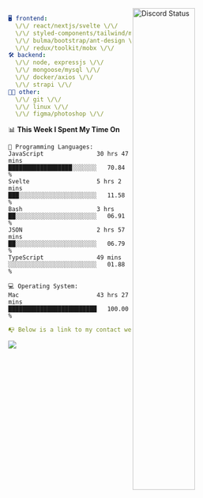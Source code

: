 
<a href="https://discord.com/users/279302975371870218" target="_blank">
    <img width="50%" align="right" alt="Discord Status" src="https://lanyard.cnrad.dev/api/279302975371870218?bg=161B22&borderRadius=5px%205px%200%200&hideTimestamp=true&idleMessage=Just%20chillin%27%20at%20the%20moment&animated=true">
</a>

```yaml
🖥️ frontend: 
  \/\/ react/nextjs/svelte \/\/
  \/\/ styled-components/tailwind/mui/
  \/\/ bulma/bootstrap/ant-design \/\/
  \/\/ redux/toolkit/mobx \/\/
🛠 backend: 
  \/\/ node, expressjs \/\/
  \/\/ mongoose/mysql \/\/
  \/\/ docker/axios \/\/
  \/\/ strapi \/\/
👨‍💻 other: 
  \/\/ git \/\/ 
  \/\/ linux \/\/
  \/\/ figma/photoshop \/\/
```
<!--START_SECTION:waka-->
📊 **This Week I Spent My Time On** 

```text
💬 Programming Languages: 
JavaScript               30 hrs 47 mins      ██████████████████░░░░░░░   70.84 % 
Svelte                   5 hrs 2 mins        ███░░░░░░░░░░░░░░░░░░░░░░   11.58 % 
Bash                     3 hrs               ██░░░░░░░░░░░░░░░░░░░░░░░   06.91 % 
JSON                     2 hrs 57 mins       ██░░░░░░░░░░░░░░░░░░░░░░░   06.79 % 
TypeScript               49 mins             ░░░░░░░░░░░░░░░░░░░░░░░░░   01.88 % 

💻 Operating System: 
Mac                      43 hrs 27 mins      █████████████████████████   100.00 % 
```


<!--END_SECTION:waka-->
```yaml
📭 Below is a link to my contact website 
```
<a href="https://mxns.xyz" target="_black"> <img src="https://img.shields.io/badge/website-161B22?style=for-the-badge&logo=About.me&logoColor=white"></img> <a/>
